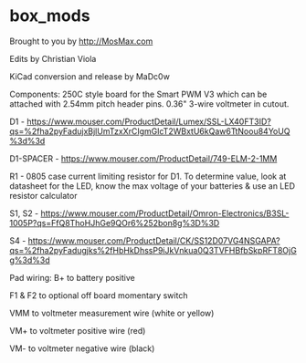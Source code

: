 # box_mods

Brought to you by http://MosMax.com

Edits by Christian Viola

KiCad conversion and release by MaDc0w

Components:
250C style board for the Smart PWM V3 which can be attached with 2.54mm pitch header pins. 0.36" 3-wire voltmeter in cutout.

D1 - https://www.mouser.com/ProductDetail/Lumex/SSL-LX40FT3ID?qs=%2fha2pyFadujxBjlUmTzxXrCIgmGlcT2WBxtU6kQaw6TtNoou84YoUQ%3d%3d

D1-SPACER - https://www.mouser.com/ProductDetail/749-ELM-2-1MM

R1 - 0805 case current limiting resistor for D1. To determine value, look at datasheet for the LED, know the max voltage of your batteries & use an LED resistor calculator

S1, S2 - https://www.mouser.com/ProductDetail/Omron-Electronics/B3SL-1005P?qs=FfQ8ThoHJhGe9QOr6%252bon8g%3D%3D

S4 - https://www.mouser.com/ProductDetail/CK/SS12D07VG4NSGAPA?qs=%2fha2pyFadugjks%2fHbHkDhssP9iJkVnkua0Q3TVFHBfbSkpRFT8OjGg%3d%3d

Pad wiring:
B+ to battery positive

F1 & F2 to optional off board momentary switch

VMM to voltmeter measurement wire (white or yellow)

VM+ to voltmeter positive wire (red)

VM- to voltmeter negative wire (black)

